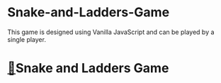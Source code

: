 # Snake-and-Ladders-Game

This game is designed using Vanilla JavaScript and can be played by a single player.

# [:link:](https://drive.google.com/file/d/1cq2mzD9dizpcevGAo98734vTCQVlrL6_/view?usp=sharing)Snake and Ladders Game
